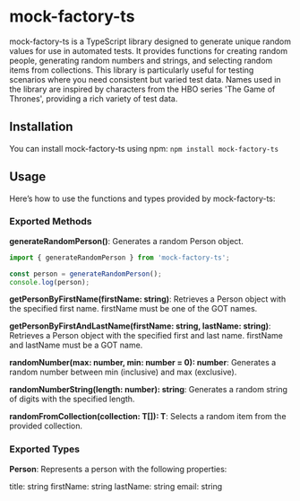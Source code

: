 # mock-factory-ts
mock-factory-ts is a TypeScript library designed to generate unique random values for use in automated tests. It provides functions for creating random people, generating random numbers and strings, and selecting random items from collections. This library is particularly useful for testing scenarios where you need consistent but varied test data.
Names used in the library are inspired by characters from the HBO series 'The Game of Thrones', providing a rich variety of test data.

## Installation
You can install mock-factory-ts using npm:
`npm install mock-factory-ts`

## Usage
Here’s how to use the functions and types provided by mock-factory-ts:

### Exported Methods
**generateRandomPerson()**: Generates a random Person object.

```typescript
import { generateRandomPerson } from 'mock-factory-ts';

const person = generateRandomPerson();
console.log(person);
```

**getPersonByFirstName(firstName: string)**: Retrieves a Person object with the specified first name. firstName must be one of the GOT names.

**getPersonByFirstAndLastName(firstName: string, lastName: string)**: Retrieves a Person object with the specified first and last name. firstName and lastName must be a GOT name.

**randomNumber(max: number, min: number = 0): number**: Generates a random number between min (inclusive) and max (exclusive).

**randomNumberString(length: number): string**: Generates a random string of digits with the specified length.

**randomFromCollection<T>(collection: T[]): T**: Selects a random item from the provided collection.

### Exported Types
**Person**: Represents a person with the following properties:

title: string
firstName: string
lastName: string
email: string
